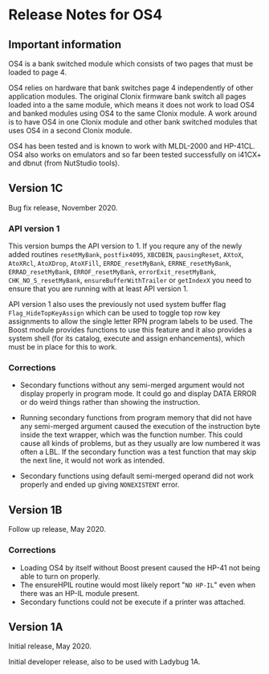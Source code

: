 # Release Notes for OS4

## Important information

OS4 is a bank switched module which consists of two pages that must be
loaded to page 4.

OS4 relies on hardware that bank switches page 4 independently of other
application modules. The original Clonix firmware bank switch all
pages loaded into a the same module, which means it does not work to
load OS4 and banked modules using OS4 to the same Clonix module.
A work around is to have OS4 in one Clonix module and other bank
switched modules that uses OS4 in a second Clonix module.

OS4 has been tested and is known to work with MLDL-2000 and HP-41CL.
OS4 also works on emulators and so far been tested successfully on
i41CX+ and dbnut (from NutStudio tools).

## Version 1C

Bug fix release, November 2020.

### API version 1

This version bumps the API version to 1. If you requre any of the newly
added routines `resetMyBank`, `postfix4095`, `XBCDBIN`,
`pausingReset`, `AXtoX`, `AtoXRcl`, `AtoXDrop`, `AtoXFill`,
`ERRDE_resetMyBank`, `ERRNE_resetMyBank`, `ERRAD_resetMyBank`,
`ERROF_resetMyBank`, `errorExit_resetMyBank`, `CHK_NO_S_resetMyBank`,
`ensureBufferWithTrailer` or `getIndexX` you need to ensure that you
are running with at least API version 1.

API version 1 also uses the previously not used system buffer flag
`Flag_HideTopKeyAssign` which can be used to toggle top row key
assignments to allow the single letter RPN program labels to be
used. The Boost module provides functions to use this feature and it
also provides a system shell (for its catalog, execute and assign
enhancements), which must be in place for this to work.

### Corrections

* Secondary functions without any semi-merged argument would not
  display properly in program mode. It could go and display DATA ERROR
  or do weird things rather than showing the instruction.

* Running secondary functions from program memory that did not have
  any semi-merged argument caused the execution of the instruction
  byte inside the text wrapper, which was the function number. This
  could cause all kinds of problems, but as they usually are low
  numbered it was often a LBL. If the secondary function was a test
  function that may skip the next line, it would not work as intended.

* Secondary functions using default semi-merged operand did not work
  properly and ended up giving `NONEXISTENT` error.

## Version 1B

Follow up release, May 2020.

### Corrections

* Loading OS4 by itself without Boost present caused the HP-41 not
  being able to turn on properly.
* The ensureHPIL routine would most likely report "`NO HP-IL`" even
  when there was an HP-IL module present.
* Secondary functions could not be execute if a printer was attached.

## Version 1A

Initial release, May 2020.

Initial developer release, also to be used with Ladybug 1A.
